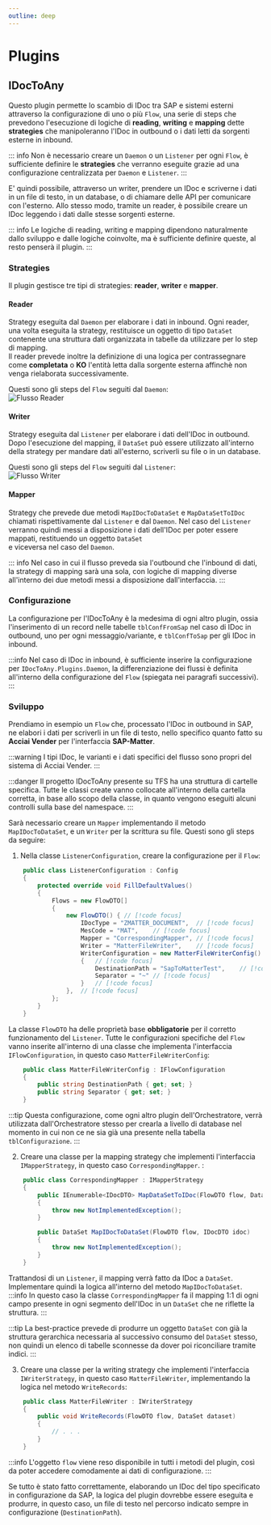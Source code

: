 ```yaml
---
outline: deep
---
```


# Plugins  

## IDocToAny  

Questo plugin permette lo scambio di IDoc tra SAP e sistemi esterni attraverso la configurazione di uno o più `Flow`, una serie di steps che prevedono l'esecuzione di logiche di **reading**, **writing** e **mapping** dette **strategies** che manipoleranno l'IDoc in outbound o i dati letti da sorgenti esterne in inbound.

::: info
Non è necessario creare un `Daemon` o un `Listener` per ogni `Flow`, è sufficiente definire le **strategies** che verranno eseguite grazie ad una configurazione centralizzata per `Daemon` e `Listener`.
:::

E' quindi possibile, attraverso un writer, prendere un IDoc e scriverne i dati in un file di testo, in un database, o di chiamare delle API per comunicare con l'esterno. Allo stesso modo, tramite un reader, è possibile creare un IDoc leggendo i dati dalle stesse sorgenti esterne.  

::: info
Le logiche di reading, writing e mapping dipendono naturalmente dallo sviluppo e dalle logiche coinvolte, ma è sufficiente definire queste, al resto penserà il plugin.
:::

### Strategies

Il plugin gestisce tre tipi di strategies: **reader**, **writer** e **mapper**.

#### Reader

Strategy eseguita dal `Daemon` per elaborare i dati in inbound. Ogni reader, una volta eseguita la strategy, restituisce un oggetto di tipo `DataSet` contenente una struttura dati organizzata in tabelle da utilizzare per lo step di mapping.  
Il reader prevede inoltre la definizione di una logica per contrassegnare come **completata** o **KO** l'entità letta dalla sorgente esterna affinchè non venga rielaborata successivamente.  

Questi sono gli steps del `Flow` seguiti dal `Daemon`:  
![Flusso Reader](/diagrams/IDocToAny_Reader.svg)  

#### Writer
Strategy eseguita dal `Listener` per elaborare i dati dell'IDoc in outbound. Dopo l'esecuzione del mapping, il `DataSet` può essere utilizzato all'interno della strategy per mandare dati all'esterno, scriverli su file o in un database.  

Questi sono gli steps del `Flow` seguiti dal `Listener`:  
![Flusso Writer](/diagrams/IDocToAny_Writer.svg)  

#### Mapper
Strategy che prevede due metodi `MapIDocToDataSet` e `MapDataSetToIDoc` chiamati rispettivamente dal `Listener` e dal `Daemon`. Nel caso del `Listener` verranno quindi messi a disposizione i dati dell'IDoc per poter essere mappati, restituendo un oggetto `DataSet`  
e viceversa nel caso del `Daemon`.  

::: info
Nel caso in cui il flusso preveda sia l'outbound che l'inbound di dati, la strategy di mapping sarà una sola, con logiche di mapping diverse all'interno dei due metodi messi a disposizione dall'interfaccia.
:::

### Configurazione

La configurazione per l'IDocToAny è la medesima di ogni altro plugin, ossia l'inserimento di un record nelle tabelle `tblConfFromSap` nel caso di IDoc in outbound, uno per ogni messaggio/variante, e `tblConfToSap` per gli IDoc in inbound.

:::info
Nel caso di IDoc in inbound, è sufficiente inserire la configurazione per `IDocToAny.Plugins.Daemon`, la differenziazione dei flussi è definita all'interno della configurazione del `Flow` (spiegata nei paragrafi successivi).
:::

### Sviluppo

Prendiamo in esempio un `Flow` che, processato l'IDoc in outbound in SAP, ne elabori i dati per scriverli in un file di testo, nello specifico quanto fatto su **Acciai Vender** per l'interfaccia **SAP-Matter**.

:::warning
I tipi IDoc, le varianti e i dati specifici del flusso sono propri del sistema di Acciai Vender.
:::

:::danger
Il progetto IDocToAny presente su TFS ha una struttura di cartelle specifica. Tutte le classi create vanno collocate all'interno della cartella corretta, in base allo scopo della classe, in quanto vengono eseguiti alcuni controlli sulla base del namespace.
:::

Sarà necessario creare un `Mapper` implementando il metodo `MapIDocToDataSet`, e un `Writer` per la scrittura su file. Questi sono gli steps da seguire:  
1. Nella classe `ListenerConfiguration`, creare la configurazione per il `Flow`:
```csharp
    public class ListenerConfiguration : Config
    {
        protected override void FillDefaultValues()
        {
            Flows = new FlowDTO[]
            {
                new FlowDTO() { // [!code focus]
                    IDocType = "ZMATTER_DOCUMENT",  // [!code focus]
                    MesCode = "MAT",    // [!code focus]
                    Mapper = "CorrespondingMapper", // [!code focus]
                    Writer = "MatterFileWriter",    // [!code focus]
                    WriterConfiguration = new MatterFileWriterConfig()  // [!code focus]
                    {   // [!code focus]
                        DestinationPath = "SapToMatterTest",    // [!code focus]
                        Separator = "~" // [!code focus]
                    }   // [!code focus]
                },  // [!code focus]
            };
        }
    }
```

La classe `FlowDTO` ha delle proprietà base **obbligatorie** per il corretto funzionamento del `Listener`. Tutte le configurazioni specifiche del `Flow` vanno inserite all'interno di una classe che implementa l'interfaccia `IFlowConfiguration`, in questo caso `MatterFileWriterConfig`:

```csharp
    public class MatterFileWriterConfig : IFlowConfiguration
    {
        public string DestinationPath { get; set; }
        public string Separator { get; set; }
    }
```

:::tip
Questa configurazione, come ogni altro plugin dell'Orchestratore, verrà utilizzata dall'Orchestratore stesso per crearla a livello di database nel momento in cui non ce ne sia già una presente nella tabella `tblConfigurazione`.
:::

2. Creare una classe per la mapping strategy che implementi l'interfaccia `IMapperStrategy`, in questo caso `CorrespondingMapper`. :
```csharp
    public class CorrespondingMapper : IMapperStrategy
    {
        public IEnumerable<IDocDTO> MapDataSetToIDoc(FlowDTO flow, DataSet dataset)
        {
            throw new NotImplementedException();
        }

        public DataSet MapIDocToDataSet(FlowDTO flow, IDocDTO idoc)
        {
            throw new NotImplementedException();
        }        
    }
```
Trattandosi di un `Listener`, il mapping verrà fatto da IDoc a `DataSet`. Implementare quindi la logica all'interno del metodo `MapIDocToDataSet`.  
:::info
In questo caso la classe `CorrespondingMapper` fa il mapping 1:1 di ogni campo presente in ogni segmento dell'IDoc in un `DataSet` che ne riflette la struttura.
:::

:::tip
La best-practice prevede di produrre un oggetto `DataSet` con già la struttura gerarchica necessaria al successivo consumo del `DataSet` stesso, non quindi un elenco di tabelle sconnesse da dover poi riconciliare tramite indici.
:::

3. Creare una classe per la writing strategy che implementi l'interfaccia `IWriterStrategy`, in questo caso `MatterFileWriter`, implementando la logica nel metodo `WriteRecords`:
```csharp
    public class MatterFileWriter : IWriterStrategy
    {
        public void WriteRecords(FlowDTO flow, DataSet dataset)
        {
            // . . .
        }
    }
```

:::info
L'oggetto `flow` viene reso disponibile in tutti i metodi del plugin, così da poter accedere comodamente ai dati di configurazione.
:::

Se tutto è stato fatto correttamente, elaborando un IDoc del tipo specificato in configurazione da SAP, la logica del plugin dovrebbe essere eseguita e produrre, in questo caso, un file di testo nel percorso indicato sempre in configurazione (`DestinationPath`).